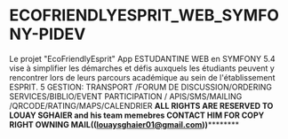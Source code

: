 # ECOFRIENDLYESPRIT_WEB_SYMFONY-PIDEV
Le projet "EcoFriendlyEsprit" App ESTUDANTINE WEB en SYMFONY 5.4 vise à simplifier les démarches et défis auxquels les étudiants peuvent y rencontrer lors de leurs parcours académique au sein de l'établissement ESPRIT.
5 GESTION: TRANSPORT /FORUM DE DISCUSSION/ORDERING SERVICES/BIBLIO/EVENT PARTICIPATION /
APIS/SMS/MAILING /QRCODE/RATING/MAPS/CALENDRIER
******ALL RIGHTS ARE RESERVED TO LOUAY SGHAIER and his team memebres  CONTACT HIM FOR COPY RIGHT OWNING MAIL((louaysghaier01@gmail.com))**************
